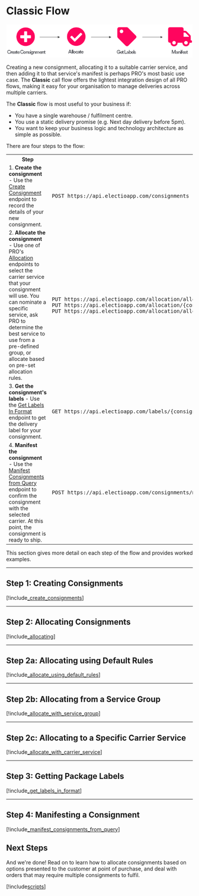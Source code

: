 # Classic Flow

<p>
   <a href="../../images/Flow1.png" target="_blank" >
      <img src="../../images/Flow1.png" class="noborder"/>
   </a>
</p>

Creating a new consignment, allocating it to a suitable carrier service, and then adding it to that service's manifest is perhaps PRO's most basic use case. The **Classic** call flow offers the lightest integration design of all PRO flows, making it easy for your organisation to manage deliveries across multiple carriers.

The **Classic** flow is most useful to your business if:

* You have a single warehouse / fulfilment centre.
* You use a static delivery promise (e.g. Next day delivery before 5pm).
* You want to keep your business logic and technology architecture as simple as possible.

There are four steps to the flow:

<table class="flowTable">
   <tr>
      <th>Step</th>
      <th>Endpoints Used</th>
   </tr>
   <tr>
      <td>1. <strong>Create the consignment</strong> - Use the <a href="https://docs.electioapp.com/#/api/CreateConsignment">Create Consignment</a> endpoint to record the details of your new consignment.</td>
      <td><pre>POST https://api.electioapp.com/consignments</pre></td>
   </tr>
   <tr>
      <td>2. <strong>Allocate the consignment</strong> - Use one of PRO's <a href="https://docs.electioapp.com/#/api/AllocateConsignment">Allocation</a> endpoints to select the carrier service that your consignment will use. You can nominate a specific service, ask PRO to determine the best service to use from a pre-defined group, or allocate based on pre-set allocation rules.</td>
      <td><pre>PUT https://api.electioapp.com/allocation/allocate
PUT https://api.electioapp.com/allocation/{consignmentReference}/allocatewithservicegroup/{mpdCarrierServiceGroupReference}
PUT https://api.electioapp.com/allocation/allocatewithcarrierservice</pre></td>
   </tr>
   <tr>
      <td>3. <strong>Get the consignment's labels</strong> - Use the <a href="https://docs.electioapp.com/#/api/GetLabelsinFormat">Get Labels In Format</a> endpoint to get the delivery label for your consignment.</td>
      <td><pre>GET https://api.electioapp.com/labels/{consignmentReference}/{labelFormat}</pre></td>
   </tr>
   <tr>
      <td>4. <strong>Manifest the consignment</strong> - Use the <a href="https://docs.electioapp.com/#/api/ManifestConsignmentsFromQuery">Manifest Consignments from Query</a> endpoint to confirm the consignment with the selected carrier. At this point, the consignment is ready to ship.</td>
      <td><pre>POST https://api.electioapp.com/consignments/manifestFromQuery</pre></td>
   </tr>         
 </table>     

This section gives more detail on each step of the flow and provides worked examples.

---

## Step 1: Creating Consignments

[!include[_create_consignments](../includes/_create_consignments.md)]

---

## Step 2: Allocating Consignments

[!include[_allocating](../includes/_allocating.md)]

---

## Step 2a: Allocating using Default Rules

[!include[_allocate_using_default_rules](../includes/_allocate_using_default_rules.md)]

---

## Step 2b: Allocating from a Service Group

[!include[_allocate_with_service_group](../includes/_allocate_with_service_group.md)]

---

## Step 2c: Allocating to a Specific Carrier Service

[!include[_allocate_with_carrier_service](../includes/_allocate_with_carrier_service.md)]

---

## Step 3: Getting Package Labels

[!include[_get_labels_in_format](../includes/_get_labels_in_format.md)]

---

## Step 4: Manifesting a Consignment

[!include[_manifest_consignments_from_query](../includes/_manifest_consignments_from_query.md)]

## Next Steps

And we're done! Read on to learn how to allocate consignments based on options presented to the customer at point of purchase, and deal with orders that may require multiple consignments to fulfil. 

[!include[scripts](../includes/scripts.md)]